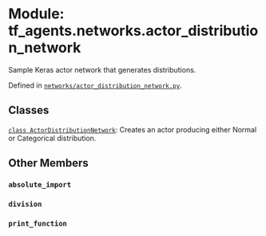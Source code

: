 <div itemscope itemtype="http://developers.google.com/ReferenceObject">
<meta itemprop="name" content="tf_agents.networks.actor_distribution_network" />
<meta itemprop="path" content="Stable" />
<meta itemprop="property" content="absolute_import"/>
<meta itemprop="property" content="division"/>
<meta itemprop="property" content="print_function"/>
</div>

# Module: tf_agents.networks.actor_distribution_network

Sample Keras actor network that generates distributions.



Defined in [`networks/actor_distribution_network.py`](https://github.com/tensorflow/agents/tree/master/tf_agents/networks/actor_distribution_network.py).

<!-- Placeholder for "Used in" -->


## Classes

[`class ActorDistributionNetwork`](../../tf_agents/networks/actor_distribution_network/ActorDistributionNetwork.md): Creates an actor producing either Normal or Categorical distribution.

## Other Members

<h3 id="absolute_import"><code>absolute_import</code></h3>

<h3 id="division"><code>division</code></h3>

<h3 id="print_function"><code>print_function</code></h3>

